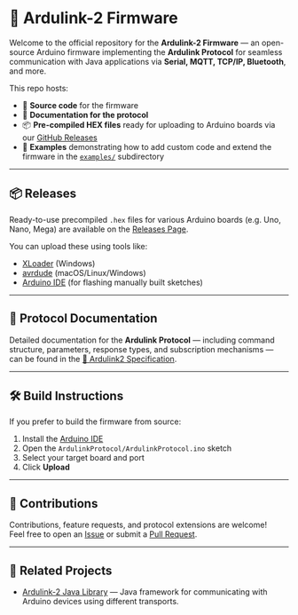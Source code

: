 # 📡 Ardulink-2 Firmware

Welcome to the official repository for the **Ardulink-2 Firmware** — an open-source Arduino firmware implementing the **Ardulink Protocol** for seamless communication with Java applications via **Serial, MQTT, TCP/IP, Bluetooth**, and more.

This repo hosts:
- 📄 **Source code** for the firmware
- 📖 **Documentation for the protocol**
- 📦 **Pre-compiled HEX files** ready for uploading to Arduino boards via our [GitHub Releases](#-releases)
- 📝 **Examples** demonstrating how to add custom code and extend the firmware in the [`examples/`](./examples) subdirectory  

---

## 📦 Releases

Ready-to-use precompiled `.hex` files for various Arduino boards (e.g. Uno, Nano, Mega) are available on the [Releases Page](https://github.com/Ardulink/Firmware/releases).  

You can upload these using tools like:
- [XLoader](http://russemotto.com/xloader/) (Windows)
- [avrdude](https://github.com/avrdudes/avrdude) (macOS/Linux/Windows)
- [Arduino IDE](https://www.arduino.cc/en/software/) (for flashing manually built sketches)

---

## 📖 Protocol Documentation

Detailed documentation for the **Ardulink Protocol** — including command structure, parameters, response types, and subscription mechanisms — can be found in the [📖 Ardulink2 Specification](./Ardulink2-Specification.md).

---

## 🛠️ Build Instructions

If you prefer to build the firmware from source:

1. Install the [Arduino IDE](https://www.arduino.cc/en/software)
2. Open the `ArdulinkProtocol/ArdulinkProtocol.ino` sketch
3. Select your target board and port
4. Click **Upload**

---

## 📣 Contributions

Contributions, feature requests, and protocol extensions are welcome!  
Feel free to open an [Issue](https://github.com/Ardulink/Firmware/issues) or submit a [Pull Request](https://github.com/Ardulink/Firmware/pulls).

---

## 🔗 Related Projects

- [Ardulink-2 Java Library](https://github.com/Ardulink/Ardulink-2) — Java framework for communicating with Arduino devices using different transports.

